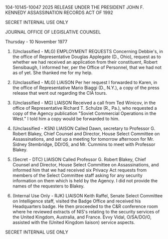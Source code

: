 104-10145-10047
2025 RELEASE UNDER THE PRESIDENT JOHN F. KENNEDY ASSASSINATION RECORDS ACT OF 1992

SECRET
INTERNAL USE ONLY

JOURNAL
OFFICE OF LEGISLATIVE COUNSEL

Thursday - 10 November 1977

1. (Unclassified - MLG) EMPLOYMENT REQUESTS
Concerning Debbie's, in the office of Representative Douglas Applegate (D., Ohio), request as to whether we had received an application from their constituent, Robert Sensibaugh, I informed her, per the Office of Personnel, that we had not as of yet. She thanked me for my help.

2. (Unclassified - MLG) LIAISON Per her request I forwarded to Karen, in the office of Representative Mario Biaggi (D., N.Y.), a copy of the press release that went out regarding the CIA tours.

3. (Unclassified - MG) LIAISON Received a call from Ted Winicov, in the office of Representative Richard T. Schulze (R., Pa.), who requested a copy of the Agency publication "Soviet Commercial Operations in the West." I told him a copy would be forwarded to him.

4. (Unclassified - KSN) LIAISON Called Dawn, secretary to Professor G. Robert Blakey, Chief Counsel and Director, House Select Committee on Assassinations, and set up a meeting for tomorrow afternoon for Mr. Sidney Stembridge, DD/OS, and Mr. Cummins to meet with Professor Blakey.

5. (Secret - DTC) LIAISON Called Professor G. Robert Blakey, Chief Counsel and Director, House Select Committee on Assassinations, and informed him that we had received six Privacy Act requests from members of the Select Committee staff asking for any security information on them which is held by the Agency. I did not provide the names of the requesters to Blakey.

6. (Internal Use Only - RJK) LIAISON Keith Raffel, Senate Select Committee on Intelligence staff, visited the Badge Office and received his Headquarters badge. He then proceeded to the C&R conference room where he reviewed extracts of NIS's relating to the security services of the United Kingdom, Australia, and France. Evvy Vidal, O/SA/DO/O, assisted with the (United Kingdom liaison) service aspects.

SECRET
INTERNAL USE ONLY
